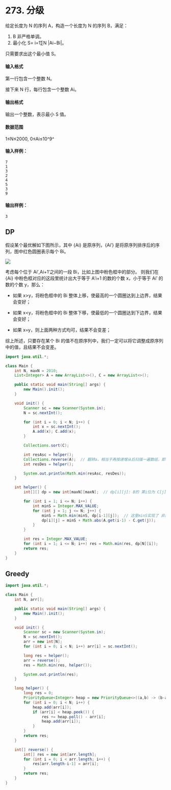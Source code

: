 # 273. 分级

给定长度为 N 的序列 A，构造一个长度为 N 的序列 B，满足：

1. B 非严格单调。
2. 最小化 S= i=1∑N |Ai−Bi|。

只需要求出这个最小值 S。

#### 输入格式

第一行包含一个整数 N。

接下来 N 行，每行包含一个整数 Ai。

#### 输出格式

输出一个整数，表示最小 S 值。

#### 数据范围

1≤N≤2000, 0≤Ai≤10^9^

#### 输入样例：

```
7
1
3
2
4
5
3
9
```

#### 输出样例：

```
3
```



## DP

假设某个最优解如下图所示，其中 {Ai} 是原序列，{Ai′} 是将原序列排序后的序列，图中红色圆圈表示每个 Bi。

![](https://cdn.acwing.com/media/article/image/2019/10/01/1_861faab8e3-acwing_273.png)

考虑每个位于 Ai′,Ai+1′之间的一段 Bi，比如上图中粉色框中的部分。
则我们在 {Ai} 中粉色框对应的这段里统计出大于等于 A′i+1 的数的个数 x，小于等于 Ai′ 的数的个数 y，那么：

- 如果 x>y，将粉色框中的 Bi 整体上移，使最高的一个圆圈达到上边界，结果会变好；

- 如果 x<y，将粉色框中的 Bi 整体下移，使最低的一个圆圈达到下边界，结果会变好；

- 如果 x=y，则上面两种方式均可，结果不会变差；

综上所述，只要存在某个 Bi 的值不在原序列中，我们一定可以将它调整成原序列中的值，且结果不会变差。

```java
import java.util.*;

class Main {
    int N, maxN = 2010;
    List<Integer> A = new ArrayList<>(), C = new ArrayList<>();

    public static void main(String[] args) {
        new Main().init();
    }

    void init() {
        Scanner sc = new Scanner(System.in);
        N = sc.nextInt();

        for (int i = 0; i < N; i++) {
            int x = sc.nextInt();
            A.add(x); C.add(x);
        }

        Collections.sort(C);

        int resAsc = helper();
        Collections.reverse(A);  // 翻转a，相当于再按递增从后扫描一遍数组，即得到正向的递减序列
        int resDes = helper();

        System.out.println(Math.min(resAsc, resDes));
    }

    int helper() {
        int[][] dp = new int[maxN][maxN];  // dp[i][j]: B的 第i位为 C[j] 的最小S值

        for (int i = 1; i <= N; i++) {
            int minS = Integer.MAX_VALUE;
            for (int j = 1; j <= N; j++) {
                minS = Math.min(minS, dp[i-1][j]);  // 这里minS实现了 非严格 递增
                dp[i][j] = minS + Math.abs(A.get(i-1) - C.get(j));
            }
        }

        int res = Integer.MAX_VALUE;
        for (int i = 1; i <= N; i++) res = Math.min(res, dp[N][i]);
        return res;
    }
}
```



## Greedy

```java
import java.util.*;

class Main {
    int N, arr[];

    public static void main(String[] args) {
        new Main().init();
    }

    void init() {
        Scanner sc = new Scanner(System.in);
        N = sc.nextInt();
        arr = new int[N];
        for (int i = 0; i < N; i++) arr[i] = sc.nextInt();

        long res = helper();
        arr = reverse();
        res = Math.min(res, helper());

        System.out.println(res);
    }

    long helper() {
        long res = 0;
        PriorityQueue<Integer> heap = new PriorityQueue<>((a,b) -> (b-a));
        for (int i = 0; i < N; i++) {
            heap.add(arr[i]);
            if (arr[i] < heap.peek()) {
                res += heap.poll() - arr[i];
                heap.add(arr[i]);
            }
        }
        return res;
    }

    int[] reverse() {
        int[] res = new int[arr.length];
        for (int i = 0; i < arr.length; i++) {
            res[arr.length-i-1] = arr[i];
        }
        return res;
    }
}
```

